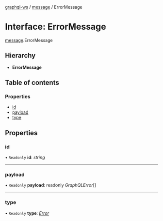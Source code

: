 [graphql-ws](../README.md) / [message](../modules/message.md) / ErrorMessage

# Interface: ErrorMessage

[message](../modules/message.md).ErrorMessage

## Hierarchy

* **ErrorMessage**

## Table of contents

### Properties

- [id](message.errormessage.md#id)
- [payload](message.errormessage.md#payload)
- [type](message.errormessage.md#type)

## Properties

### id

• `Readonly` **id**: *string*

___

### payload

• `Readonly` **payload**: readonly *GraphQLError*[]

___

### type

• `Readonly` **type**: [*Error*](../enums/message.messagetype.md#error)
